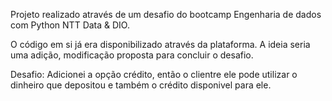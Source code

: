 Projeto realizado através de um desafio do bootcamp Engenharia de dados com Python NTT Data & DIO.


O código em si já era disponibilizado através da plataforma.
A ideia seria uma adição, modificação proposta para concluir o desafio.

Desafio: Adicionei a opção crédito, então o clientre ele pode utilizar o dinheiro que depositou e também o crédito disponivel para ele.
